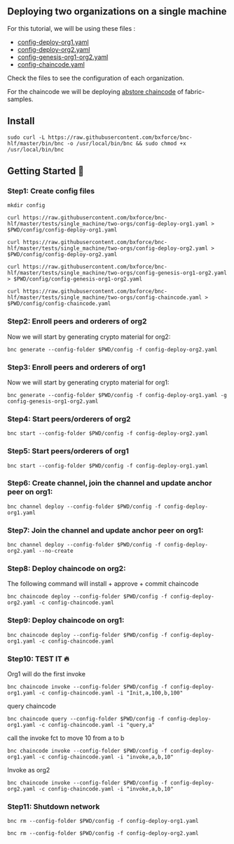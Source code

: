 ## Deploying two organizations on a single machine

For this tutorial, we will be using these files :

* [config-deploy-org1.yaml](https://github.com/bxforce/bnc-hlf/blob/master/tests/single_machine/two-orgs/config-deploy-org1.yaml)
* [config-deploy-org2.yaml](https://github.com/bxforce/bnc-hlf/blob/master/tests/single_machine/two-orgs/config-deploy-org2.yaml)
* [config-genesis-org1-org2.yaml](https://github.com/bxforce/bnc-hlf/blob/master/tests/single_machine/two-orgs/config-genesis-org1-org2.yaml)
* [config-chaincode.yaml](https://github.com/bxforce/bnc-hlf/blob/master/tests/single_machine/two-orgs/config-chaincode.yaml)

Check the files to see the configuration of each organization.

For the chaincode we will be deploying [abstore chaincode](https://github.com/hyperledger/fabric-samples/tree/main/chaincode/abstore) of fabric-samples.

## Install

````aidl
sudo curl -L https://raw.githubusercontent.com/bxforce/bnc-hlf/master/bin/bnc -o /usr/local/bin/bnc && sudo chmod +x /usr/local/bin/bnc
````

## Getting Started :rocket:

### Step1: Create config files

````aidl
mkdir config
````

````aidl
curl https://raw.githubusercontent.com/bxforce/bnc-hlf/master/tests/single_machine/two-orgs/config-deploy-org1.yaml > $PWD/config/config-deploy-org1.yaml
````

````aidl
curl https://raw.githubusercontent.com/bxforce/bnc-hlf/master/tests/single_machine/two-orgs/config-deploy-org2.yaml > $PWD/config/config-deploy-org2.yaml
````

````aidl
curl https://raw.githubusercontent.com/bxforce/bnc-hlf/master/tests/single_machine/two-orgs/config-genesis-org1-org2.yaml > $PWD/config/config-genesis-org1-org2.yaml
````

````aidl
curl https://raw.githubusercontent.com/bxforce/bnc-hlf/master/tests/single_machine/two-orgs/config-chaincode.yaml > $PWD/config/config-chaincode.yaml
````

### Step2: Enroll peers and orderers of org2


Now we will start by generating crypto material for org2:

````aidl
bnc generate --config-folder $PWD/config -f config-deploy-org2.yaml 
````

### Step3: Enroll peers and orderers of org1

Now we will start by generating crypto material for org1:

````aidl
bnc generate --config-folder $PWD/config -f config-deploy-org1.yaml -g config-genesis-org1-org2.yaml
````

### Step4: Start peers/orderers of org2

````aidl
bnc start --config-folder $PWD/config -f config-deploy-org2.yaml
````

### Step5: Start peers/orderers of org1

````aidl
bnc start --config-folder $PWD/config -f config-deploy-org1.yaml
````

### Step6: Create channel, join the channel and update anchor peer on org1:

````aidl
bnc channel deploy --config-folder $PWD/config -f config-deploy-org1.yaml 
````

### Step7: Join the channel and update anchor peer on org1:

````aidl
bnc channel deploy --config-folder $PWD/config -f config-deploy-org2.yaml --no-create
````

### Step8: Deploy chaincode on org2:

The following command will install + approve + commit chaincode

````aidl
bnc chaincode deploy --config-folder $PWD/config -f config-deploy-org2.yaml -c config-chaincode.yaml
````

### Step9: Deploy chaincode on org1:

````aidl
bnc chaincode deploy --config-folder $PWD/config -f config-deploy-org1.yaml -c config-chaincode.yaml
````

### Step10: TEST IT :fire:

Org1 will do the first invoke

 ````shell script
bnc chaincode invoke --config-folder $PWD/config -f config-deploy-org1.yaml -c config-chaincode.yaml -i "Init,a,100,b,100"
````

query chaincode 

 ````shell script
bnc chaincode query --config-folder $PWD/config -f config-deploy-org1.yaml -c config-chaincode.yaml -i "query,a"
````

call the invoke fct to move 10 from a to b

 ````shell script
bnc chaincode invoke --config-folder $PWD/config -f config-deploy-org1.yaml -c config-chaincode.yaml -i "invoke,a,b,10"
````
Invoke as org2

 ````shell script
bnc chaincode invoke --config-folder $PWD/config -f config-deploy-org2.yaml -c config-chaincode.yaml -i "invoke,a,b,10"
````

### Step11: Shutdown network

 ````shell script
bnc rm --config-folder $PWD/config -f config-deploy-org1.yaml
````

 ````shell script
bnc rm --config-folder $PWD/config -f config-deploy-org2.yaml
````
